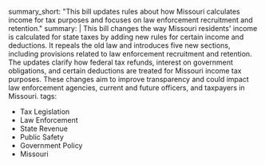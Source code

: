 summary_short: "This bill updates rules about how Missouri calculates income for tax purposes and focuses on law enforcement recruitment and retention."
summary: |
  This bill changes the way Missouri residents' income is calculated for state taxes by adding new rules for certain income and deductions. It repeals the old law and introduces five new sections, including provisions related to law enforcement recruitment and retention. The updates clarify how federal tax refunds, interest on government obligations, and certain deductions are treated for Missouri income tax purposes. These changes aim to improve transparency and could impact law enforcement agencies, current and future officers, and taxpayers in Missouri.
tags:
  - Tax Legislation
  - Law Enforcement
  - State Revenue
  - Public Safety
  - Government Policy
  - Missouri
